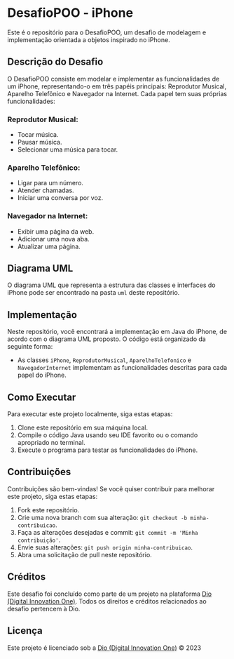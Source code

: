 # DesafioPOO - iPhone

Este é o repositório para o DesafioPOO, um desafio de modelagem e implementação orientada a objetos inspirado no iPhone.

## Descrição do Desafio

O DesafioPOO consiste em modelar e implementar as funcionalidades de um iPhone, representando-o em três papéis principais: Reprodutor Musical, Aparelho Telefônico e Navegador na Internet. Cada papel tem suas próprias funcionalidades:

### Reprodutor Musical:

- Tocar música.
- Pausar música.
- Selecionar uma música para tocar.

### Aparelho Telefônico:

- Ligar para um número.
- Atender chamadas.
- Iniciar uma conversa por voz.

### Navegador na Internet:

- Exibir uma página da web.
- Adicionar uma nova aba.
- Atualizar uma página.

## Diagrama UML

O diagrama UML que representa a estrutura das classes e interfaces do iPhone pode ser encontrado na pasta `uml` deste repositório.

## Implementação

Neste repositório, você encontrará a implementação em Java do iPhone, de acordo com o diagrama UML proposto. O código está organizado da seguinte forma:

- As classes `iPhone`, `ReprodutorMusical`, `AparelhoTelefonico` e `NavegadorInternet` implementam as funcionalidades descritas para cada papel do iPhone.

## Como Executar

Para executar este projeto localmente, siga estas etapas:

1. Clone este repositório em sua máquina local.
2. Compile o código Java usando seu IDE favorito ou o comando apropriado no terminal.
3. Execute o programa para testar as funcionalidades do iPhone.

## Contribuições

Contribuições são bem-vindas! Se você quiser contribuir para melhorar este projeto, siga estas etapas:

1. Fork este repositório.
2. Crie uma nova branch com sua alteração: `git checkout -b minha-contribuicao`.
3. Faça as alterações desejadas e commit: `git commit -m 'Minha contribuição'`.
4. Envie suas alterações: `git push origin minha-contribuicao`.
5. Abra uma solicitação de pull neste repositório.

## Créditos

Este desafio foi concluído como parte de um projeto na plataforma [Dio (Digital Innovation One)](https://digitalinnovation.one/). Todos os direitos e créditos relacionados ao desafio pertencem à Dio.

## Licença

Este projeto é licenciado sob a [Dio (Digital Innovation One)](https://digitalinnovation.one/) © 2023
